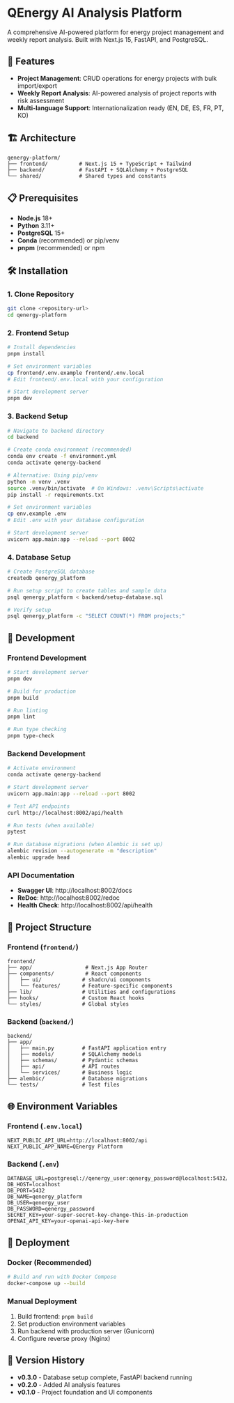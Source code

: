 # QEnergy AI Analysis Platform

A comprehensive AI-powered platform for energy project management and weekly report analysis. Built with Next.js 15, FastAPI, and PostgreSQL.

## 🚀 Features

- **Project Management**: CRUD operations for energy projects with bulk import/export
- **Weekly Report Analysis**: AI-powered analysis of project reports with risk assessment
- **Multi-language Support**: Internationalization ready (EN, DE, ES, FR, PT, KO)

## 🏗️ Architecture

```
qenergy-platform/
├── frontend/          # Next.js 15 + TypeScript + Tailwind
├── backend/           # FastAPI + SQLAlchemy + PostgreSQL
└── shared/            # Shared types and constants
```

## 📋 Prerequisites

- **Node.js** 18+ 
- **Python** 3.11+
- **PostgreSQL** 15+
- **Conda** (recommended) or pip/venv
- **pnpm** (recommended) or npm

## 🛠️ Installation

### 1. Clone Repository
```bash
git clone <repository-url>
cd qenergy-platform
```

### 2. Frontend Setup
```bash
# Install dependencies
pnpm install

# Set environment variables
cp frontend/.env.example frontend/.env.local
# Edit frontend/.env.local with your configuration

# Start development server
pnpm dev
```

### 3. Backend Setup
```bash
# Navigate to backend directory
cd backend

# Create conda environment (recommended)
conda env create -f environment.yml
conda activate qenergy-backend

# Alternative: Using pip/venv
python -m venv .venv
source .venv/bin/activate  # On Windows: .venv\Scripts\activate
pip install -r requirements.txt

# Set environment variables
cp env.example .env
# Edit .env with your database configuration

# Start development server
uvicorn app.main:app --reload --port 8002
```

### 4. Database Setup
```bash
# Create PostgreSQL database
createdb qenergy_platform

# Run setup script to create tables and sample data
psql qenergy_platform < backend/setup-database.sql

# Verify setup
psql qenergy_platform -c "SELECT COUNT(*) FROM projects;"
```

## 🔧 Development

### Frontend Development
```bash
# Start development server
pnpm dev

# Build for production
pnpm build

# Run linting
pnpm lint

# Run type checking
pnpm type-check
```

### Backend Development
```bash
# Activate environment
conda activate qenergy-backend

# Start development server
uvicorn app.main:app --reload --port 8002

# Test API endpoints
curl http://localhost:8002/api/health

# Run tests (when available)
pytest

# Run database migrations (when Alembic is set up)
alembic revision --autogenerate -m "description"
alembic upgrade head
```

### API Documentation
- **Swagger UI**: http://localhost:8002/docs
- **ReDoc**: http://localhost:8002/redoc
- **Health Check**: http://localhost:8002/api/health

## 📁 Project Structure

### Frontend (`frontend/`)
```
frontend/
├── app/                 # Next.js App Router
├── components/          # React components
│   ├── ui/             # shadcn/ui components
│   └── features/       # Feature-specific components
├── lib/                # Utilities and configurations
├── hooks/              # Custom React hooks
└── styles/             # Global styles
```

### Backend (`backend/`)
```
backend/
├── app/
│   ├── main.py         # FastAPI application entry
│   ├── models/         # SQLAlchemy models
│   ├── schemas/        # Pydantic schemas
│   ├── api/            # API routes
│   └── services/       # Business logic
├── alembic/            # Database migrations
└── tests/              # Test files
```

## 🌐 Environment Variables

### Frontend (`.env.local`)
```env
NEXT_PUBLIC_API_URL=http://localhost:8002/api
NEXT_PUBLIC_APP_NAME=QEnergy Platform
```

### Backend (`.env`)
```env
DATABASE_URL=postgresql://qenergy_user:qenergy_password@localhost:5432/qenergy_platform
DB_HOST=localhost
DB_PORT=5432
DB_NAME=qenergy_platform
DB_USER=qenergy_user
DB_PASSWORD=qenergy_password
SECRET_KEY=your-super-secret-key-change-this-in-production
OPENAI_API_KEY=your-openai-api-key-here
```

## 🚀 Deployment

### Docker (Recommended)
```bash
# Build and run with Docker Compose
docker-compose up --build
```

### Manual Deployment
1. Build frontend: `pnpm build`
2. Set production environment variables
3. Run backend with production server (Gunicorn)
4. Configure reverse proxy (Nginx)

## 🔄 Version History

- **v0.3.0** - Database setup complete, FastAPI backend running
- **v0.2.0** - Added AI analysis features
- **v0.1.0** - Project foundation and UI components
